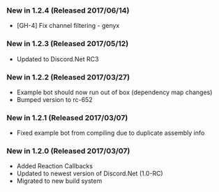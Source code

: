 ### New in 1.2.4 (Released 2017/06/14)
* [GH-4] Fix channel filtering - genyx

### New in 1.2.3 (Released 2017/05/12)
* Updated to Discord.Net RC3

### New in 1.2.2 (Released 2017/03/27)
* Example bot should now run out of box (dependency map changes)
* Bumped version to rc-652

### New in 1.2.1 (Released 2017/03/07)
* Fixed example bot from compiling due to duplicate assembly info

### New in 1.2.0 (Released 2017/03/07)

* Added Reaction Callbacks
* Updated to newest version of Discord.Net (1.0-RC)
* Migrated to new build system
